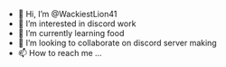 - 👋 Hi, I’m @WackiestLion41
- 👀 I’m interested in discord work 
- 🌱 I’m currently learning food
- 💞️ I’m looking to collaborate on discord server making
- 📫 How to reach me ...

<!---
WackiestLion41/WackiestLion41 is a ✨ special ✨ repository because its `README.md` (this file) appears on your GitHub profile.
You can click the Preview link to take a look at your changes.
--->
